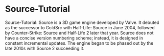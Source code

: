 # Source-Tutorial
Source-Tutorial: Source is a 3D game engine developed by Valve. It debuted as the successor to GoldSrc with Half-Life: Source in June 2004, followed by Counter-Strike: Source and Half-Life 2 later that year. Source does not have a concise version numbering scheme; instead, it is designed in constant incremental updates. The engine began to be phased out by the late 2010s with Source 2 succeeding it.

